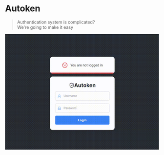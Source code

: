# Autoken

> Authentication system is complicated?  
> We're going to make it easy

![autoken logo](./autoken.gif)
